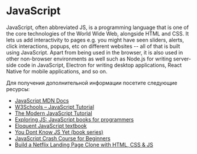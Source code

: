 # JavaScript

JavaScript, often abbreviated JS, is a programming language that is one of the core technologies of the World Wide Web, alongside HTML and CSS. It lets us add interactivity to pages e.g. you might have seen sliders, alerts, click interactions, popups, etc on different websites -- all of that is built using JavaScript. Apart from being used in the browser, it is also used in other non-browser environments as well such as Node.js for writing server-side code in JavaScript, Electron for writing desktop applications, React Native for mobile applications, and so on.

Для получения дополнительной информации посетите следующие ресурсы:

- [JavaScript MDN Docs](https://developer.mozilla.org/en-US/docs/Web/JavaScript)
- [W3Schools – JavaScript Tutorial](https://www.w3schools.com/js/)
- [The Modern JavaScript Tutorial](https://javascript.info/)
- [Exploring JS: JavaScript books for programmers](https://exploringjs.com/)
- [Eloquent JavaScript textbook](https://eloquentjavascript.net/)
- [You Dont Know JS Yet (book series)](https://github.com/getify/You-Dont-Know-JS)
- [JavaScript Crash Course for Beginners](https://youtu.be/hdI2bqOjy3c?t=2)
- [Build a Netflix Landing Page Clone with HTML, CSS & JS](https://youtu.be/P7t13SGytRk?t=22)
